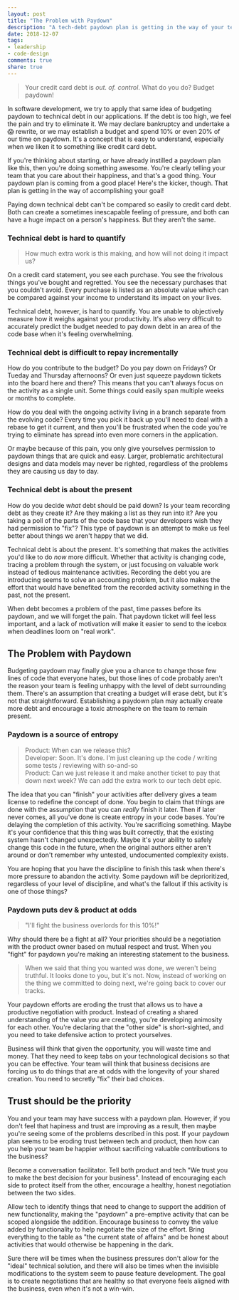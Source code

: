 ```yaml
---
layout: post
title: "The Problem with Paydown"
description: "A tech-debt paydown plan is getting in the way of your team's happiness"
date: 2018-12-07
tags:
- leadership
- code-design
comments: true
share: true
---
```

> Your credit card debt is _out. of. control_. What do you do? Budget paydown!

In software development, we try to apply that same idea of budgeting paydown to technical debt in our applications. If the debt is too high, we feel the pain and try to eliminate it. We may declare bankruptcy and undertake a 😱 rewrite, or we may establish a budget and spend 10% or even 20% of our time on paydown. It's a concept that is easy to understand, especially when we liken it to something like credit card debt.

If you're thinking about starting, or have already instilled a paydown plan like this, then you're doing something awesome. You're clearly telling your team that you care about their happiness, and that's a good thing. Your paydown plan is coming from a good place! Here's the kicker, though. That plan is getting in the way of accomplishing your goal!

Paying down technical debt can't be compared so easily to credit card debt. Both can create a sometimes inescapable feeling of pressure, and both can have a huge impact on a person's happiness. But they aren't the same.

### Technical debt is hard to quantify

> How much extra work is this making, and how will not doing it impact us?

On a credit card statement, you see each purchase. You see the frivolous things you've bought and regretted. You see the necessary purchases that you couldn't avoid. Every purchase is listed as an absolute value which can be compared against your income to understand its impact on your lives.

Technical debt, however, is hard to quantify. You are unable to objectively measure how it weighs against your productivity. It's also very difficult to accurately predict the budget needed to pay down debt in an area of the code base when it's feeling overwhelming.

### Technical debt is difficult to repay incrementally

How do you contribute to the budget? Do you pay down on Fridays? Or Tueday and Thursday afternoons? Or even just squeeze paydown tickets into the board here and there? This means that you can't always focus on the activity as a single unit. Some things could easily span multiple weeks or months to complete.

How do you deal with the ongoing activity living in a branch separate from the evolving code? Every time you pick it back up you'll need to deal with a rebase to get it current, and then you'll be frustrated when the code you're trying to eliminate has spread into even more corners in the application.

Or maybe because of this pain, you only give yourselves permission to paydown things that are quick and easy. Larger, problematic architectural designs and data models may never be righted, regardless of the problems they are causing us day to day.

### Technical debt is about the present

How do you decide _what_ debt should be paid down? Is your team recording debt as they create it? Are they making a list as they run into it? Are you taking a poll of the parts of the code base that your developers wish they had permission to "fix"? This type of paydown is an attempt to make us feel better about things we aren't happy that we did.

Technical debt is about the present. It's something that makes the activities you'd like to do _now_ more difficult. Whether that activity is changing code, tracing a problem through the system, or just focusing on valuable work instead of tedious maintenance activities. Recording the debt you are introducing seems to solve an accounting problem, but it also makes the effort that would have benefited from the recorded activity something in the past, not the present.

When debt becomes a problem of the past, time passes before its paydown, and we will forget the pain. That paydown ticket will feel less important, and a lack of motivation will make it easier to send to the icebox when deadlines loom on "real work".

## The Problem with Paydown

Budgeting paydown may finally give you a chance to change those few lines of code that everyone hates, but those lines of code probably aren't the reason your team is feeling unhappy with the level of debt surrounding them. There's an assumption that creating a budget will erase debt, but it's not that straightforward. Establishing a paydown plan may actually create more debt and encourage a toxic atmosphere on the team to remain present.


### Paydown is a source of entropy

> Product: When can we release this?  
> Developer: Soon. It's done. I'm just cleaning up the code / writing some tests / reviewing with so-and-so  
> Product: Can we just release it and make another ticket to pay that down next week? We can add the extra work to our tech debt epic.

The idea that you can "finish" your activities after delivery gives a team license to redefine the concept of done. You begin to claim that things are done with the assumption that you can _really_ finish it later. Then if later never comes, all you've done is create entropy in your code bases. You're delaying the completion of this activity. You're sacrificing something. Maybe it's your confidence that this thing was built correctly, that the existing system hasn't changed unexpectedly. Maybe it's your ability to safely change this code in the future, when the original authors either aren't around or don't remember why untested, undocumented complexity exists.

You are hoping that you have the discipline to finish this task when there's more pressure to abandon the activity. Some paydown _will_ be deprioritized, regardless of your level of discipline, and what's the fallout if this activity is one of those things?

### Paydown puts dev & product at odds

> "I'll fight the business overlords for this 10%!"

Why should there be a fight at all? Your priorities should be a negotiation with the product owner based on mutual respect and trust. When you "fight" for paydown you're making an interesting statement to the business.

> When we said that thing you wanted was done, we weren't being truthful. It looks done to you, but it's not. Now, instead of working on the thing we committed to doing next, we're going back to cover our tracks.

Your paydown efforts are eroding the trust that allows us to have a productive negotiation with product. Instead of creating a shared understanding of the value you are creating, you're developing animosity for each other. You're declaring that the "other side" is short-sighted, and you need to take defensive action to protect yourselves.

Business will think that given the opportunity, you will waste time and money. That they need to keep tabs on your technological decisions so that you can be effective.
Your team will think that business decisions are forcing us to do things that are at odds with the longevity of your shared creation. You need to secretly "fix" their bad choices.

## Trust should be the priority

You and your team may have success with a paydown plan. However, if you don't feel that hapiness and trust are improving as a result, then maybe you're seeing some of the problems described in this post. If your paydown plan seems to be eroding trust between tech and product, then how can you help your team be happier without sacrificing valuable contributions to the business?

Become a conversation facilitator. Tell both product and tech "We trust you to make the best decision for your business". Instead of encouraging each side to protect itself from the other, encourage a healthy, honest negotiation between the two sides.

Allow tech to identify things that need to change to support the addition of new functionality, making the "paydown" a pre-emptive activity that can be scoped alongside the addition. Encourage business to convey the value added by functionality to help negotiate the size of the effort. Bring everything to the table as "the current state of affairs" and be honest about activities that would otherwise be happening in the dark.

Sure there will be times when the business pressures don't allow for the "ideal" technical solution, and there will also be times when the invisible modifications to the system seem to pause feature development. The goal is to create negotiations that are healthy so that everyone feels aligned with the business, even when it's not a win-win.
